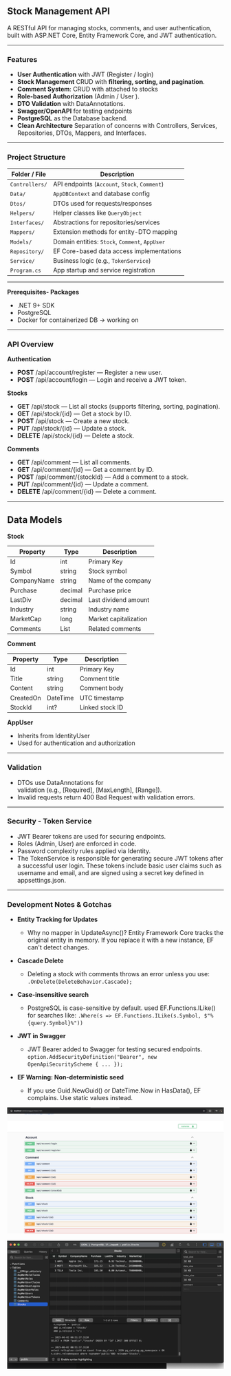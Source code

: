 ##  Stock Management API
A RESTful API for managing stocks, comments, and user authentication, built with ASP.NET Core, Entity Framework Core, and JWT authentication.

---

### **Features**

- **User Authentication** with JWT (Register / login) 
- **Stock Management** CRUD with **filtering, sorting, and pagination**.
- **Comment System**: CRUD with attached to stocks
- **Role-based Authorization** (Admin / User ).
- **DTO Validation** with DataAnnotations.
- **Swagger/OpenAPI** for testing endpoints
- **PostgreSQL** as the Database backend.
- **Clean Architecture** Separation of concerns with Controllers, Services, Repositories, DTOs, Mappers, and Interfaces.

---

### **Project Structure**

| Folder / File  | Description                                    |
| -------------- | ---------------------------------------------- |
| `Controllers/` | API endpoints (`Account`, `Stock`, `Comment`)  |
| `Data/`        | `AppDBContext` and database config             |
| `Dtos/`        | DTOs used for requests/responses               |
| `Helpers/`     | Helper classes like `QueryObject`              |
| `Interfaces/`  | Abstractions for repositories/services         |
| `Mappers/`     | Extension methods for entity-DTO mapping       |
| `Models/`      | Domain entities: `Stock`, `Comment`, `AppUser` |
| `Repository/`  | EF Core-based data access implementations      |
| `Service/`     | Business logic (e.g., `TokenService`)          |
| `Program.cs`   | App startup and service registration           |

---


**Prerequisites- Packages**

- .NET 9+ SDK
- PostgreSQL
- Docker for containerized DB → working on




---

### **API Overview**

**Authentication**

- **POST** /api/account/register — Register a new user.
- **POST** /api/account/login — Login and receive a JWT token.

**Stocks**

- **GET** /api/stock — List all stocks (supports filtering, sorting, pagination).
- **GET** /api/stock/{id} — Get a stock by ID.
- **POST** /api/stock — Create a new stock.
- **PUT** /api/stock/{id} — Update a stock.
- **DELETE** /api/stock/{id} — Delete a stock.

**Comments**

- **GET** /api/comment — List all comments.
- **GET** /api/comment/{id} — Get a comment by ID.
- **POST** /api/comment/{stockId} — Add a comment to a stock.
- **PUT** /api/comment/{id} — Update a comment.
- **DELETE** /api/comment/{id} — Delete a comment.

---

## **Data Models**

**Stock**

| Property    | Type    | Description           |
| ----------- | ------- | --------------------- |
| Id          | int     | Primary Key           |
| Symbol      | string  | Stock symbol          |
| CompanyName | string  | Name of the company   |
| Purchase    | decimal | Purchase price        |
| LastDiv     | decimal | Last dividend amount  |
| Industry    | string  | Industry name         |
| MarketCap   | long    | Market capitalization |
| Comments    | List    | Related comments      |


**Comment**

| Property  | Type     | Description     |
| --------- | -------- | --------------- |
| Id        | int      | Primary Key     |
| Title     | string   | Comment title   |
| Content   | string   | Comment body    |
| CreatedOn | DateTime | UTC timestamp   |
| StockId   | int?     | Linked stock ID |


**AppUser**

- Inherits from IdentityUser
- Used for authentication and authorization

---

### **Validation**

- DTOs use DataAnnotations for validation (e.g., [Required], [MaxLength], [Range]).
- Invalid requests return 400 Bad Request with validation errors.

---

### **Security - Token Service**

- JWT Bearer tokens are used for securing endpoints.
- Roles (Admin, User) are enforced in code.
- Password complexity rules applied via Identity.
- The TokenService is responsible for generating secure JWT tokens after a successful user login. These tokens include basic user claims such as username and email, and are signed using a secret key defined in appsettings.json.

---

### **Development Notes & Gotchas**

- **Entity Tracking for Updates**
    * Why no mapper in UpdateAsync()?
    Entity Framework Core tracks the original entity in memory. If you replace it with a new instance, EF can't detect changes.

- **Cascade Delete**
    * Deleting a stock with comments throws an error unless you use:
    `.OnDelete(DeleteBehavior.Cascade);`

- **Case-insensitive search**
    * PostgreSQL is case-sensitive by default. used EF.Functions.ILike() for searches like:
    `.Where(s => EF.Functions.ILike(s.Symbol, $"%{query.Symbol}%"))`

- **JWT in Swagger**
    * JWT Bearer added to Swagger for testing secured endpoints.
    `option.AddSecurityDefinition("Bearer", new OpenApiSecurityScheme { ... });`

- **EF Warning: Non-deterministic seed**
    * If you use Guid.NewGuid() or DateTime.Now in HasData(), EF complains. Use static values instead.

![Swagger UI](assets/swagger.png)

![Database Schema](assets/db.png)


